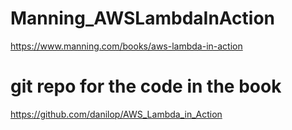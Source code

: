 # Manning_AWSLambdaInAction
https://www.manning.com/books/aws-lambda-in-action

# git repo for the code in the book
https://github.com/danilop/AWS_Lambda_in_Action 

